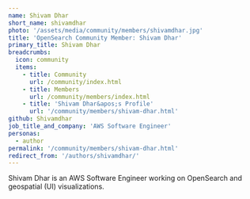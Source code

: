 ```yaml
---
name: Shivam Dhar
short_name: shivamdhar 
photo: '/assets/media/community/members/shivamdhar.jpg'
title: 'OpenSearch Community Member: Shivam Dhar'
primary_title: Shivam Dhar
breadcrumbs:
  icon: community
  items:
    - title: Community
      url: /community/index.html
    - title: Members
      url: /community/members/index.html
    - title: 'Shivam Dhar&apos;s Profile'
      url: '/community/members/shivam-dhar.html'
github: Shivamdhar
job_title_and_company: 'AWS Software Engineer'
personas:
  - author
permalink: '/community/members/shivam-dhar.html'
redirect_from: '/authors/shivamdhar/'
---
```

Shivam Dhar is an AWS Software Engineer working on OpenSearch and geospatial (UI) visualizations.